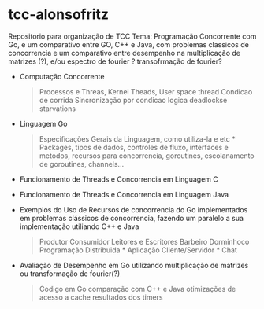 # tcc-alonsofritz
Repositorio para organização de TCC
Tema: Programação Concorrente com Go, e um comparativo entre GO, C++ e Java, com problemas classicos de concorrencia e um comparativo entre desempenho na multiplicação de matrizes (?), e/ou espectro de fourier ? transofrmação de fourier?

- Computação Concorrente
	> Processos e Threas, Kernel Theads, User space thread
	> Condicao de corrida
	> Sincronização por condicao logica
	> deadlockse starvations

- Linguagem Go
	> Especificações Gerais da Linguagem, como utiliza-la e etc
		* Packages, tipos de dados, controles de fluxo, interfaces e metodos, recursos para concorrencia, goroutines, escolanamento de goroutines, channels...

- Funcionamento de Threads e Concorrencia em Linguagem C

- Funcionamento de Threads e Concorrencia em Linguagem Java

- Exemplos do Uso de Recursos de concorrencia do Go implementados em problemas clássicos de concorrencia, fazendo um paralelo a sua implementação utiliando C++ e Java
	> Produtor Consumidor
	> Leitores e Escritores
	> Barbeiro Dorminhoco
	> Programação Distribuida
		* Aplicação Cliente/Servidor
		* Chat

- Avaliação de Desempenho em Go utilizando multiplicação de matrizes ou transformação de fourier(?)
	> Codigo em Go
	> comparação com C++ e Java
	> otimizações de acesso a cache
	> resultados dos timers
